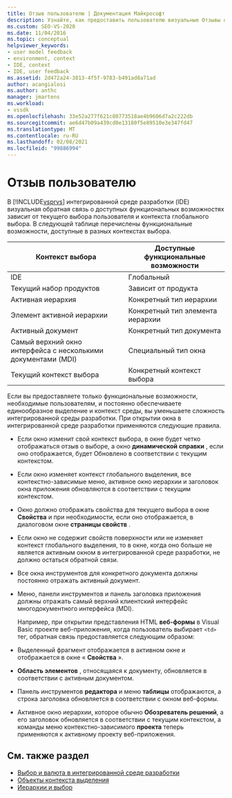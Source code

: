 ```yaml
---
title: Отзыв пользователю | Документация Майкрософт
description: Узнайте, как предоставить пользователю визуальные Отзывы о доступных функциях в интегрированной среде разработки (IDE) Visual Studio.
ms.custom: SEO-VS-2020
ms.date: 11/04/2016
ms.topic: conceptual
helpviewer_keywords:
- user model feedback
- environment, context
- IDE, context
- IDE, user feedback
ms.assetid: 2d472a24-3813-4f5f-9783-b491ad8a71ad
author: acangialosi
ms.author: anthc
manager: jmartens
ms.workload:
- vssdk
ms.openlocfilehash: 33e52a277f621c80773518ae4b9606d7a2c222db
ms.sourcegitcommit: ae6d47b09a439cd0e13180f5e89510e3e347fd47
ms.translationtype: MT
ms.contentlocale: ru-RU
ms.lasthandoff: 02/08/2021
ms.locfileid: "99886994"
---
```

# <a name="feedback-to-the-user"></a>Отзыв пользователю
В [!INCLUDE[vsprvs](../../code-quality/includes/vsprvs_md.md)] интегрированной среде разработки (IDE) визуальная обратная связь о доступных функциональных возможностях зависит от текущего выбора пользователя и контекста глобального выбора. В следующей таблице перечислены функциональные возможности, доступные в разных контекстах выбора.

|Контекст выбора|Доступные функциональные возможности|
|-----------------------|-----------------------------|
|IDE|Глобальный|
|Текущий набор продуктов|Зависит от продукта|
|Активная иерархия|Конкретный тип иерархии|
|Элемент активной иерархии|Конкретный тип элемента иерархии|
|Активный документ|Конкретный тип документа|
|Самый верхний окно интерфейса с несколькими документами (MDI)|Специальный тип окна|
|Текущий контекст выбора|Конкретный контекст выбора|

 Если вы предоставляете только функциональные возможности, необходимые пользователям, и постоянно обеспечиваете единообразное выделение и контекст среды, вы уменьшаете сложность интегрированной среды разработки. При открытии окна в интегрированной среде разработки применяются следующие правила.

- Если окно изменит свой контекст выбора, в окне будет четко отображаться отзыв о выборе, а окно **динамической справки** , если оно отображается, будет Обновлено в соответствии с текущим контекстом.

- Если окно изменяет контекст глобального выделения, все контекстно-зависимые меню, активное окно иерархии и заголовок окна приложения обновляются в соответствии с текущим контекстом.

- Окно должно отображать свойства для текущего выбора в окне **Свойства** и при необходимости, если оно отображается, в диалоговом окне **страницы свойств** .

- Если окно не содержит свойств поверхности или не изменяет контекст глобального выделения, то в окне, когда оно больше не является активным окном в интегрированной среде разработки, не должно остаться обратной связи.

- Все окна инструментов для конкретного документа должны постоянно отражать активный документ.

- Меню, панели инструментов и панель заголовка приложения должны отражать самый верхний клиентский интерфейс многодокументного интерфейса (MDI).

  Например, при открытии представления HTML **веб-формы** в Visual Basic проекте веб-приложения, когда пользователь выбирает `<td>` тег, обратная связь предоставляется следующим образом:

- Выделенный фрагмент отображается в активном окне и отображается в окне « **Свойства** ».

- **Область элементов** , относящаяся к документу, обновляется в соответствии с активным документом.

- Панель инструментов **редактора** и меню **таблицы** отображаются, а строка заголовка обновляется в соответствии с окном веб-формы.

- Активное окно иерархии, которое обычно **Обозреватель решений**, а его заголовок обновляется в соответствии с текущим контекстом, а команды меню контекстно-зависимого **проекта** теперь применяются к активному проекту веб-приложения.

## <a name="see-also"></a>См. также раздел
- [Выбор и валюта в интегрированной среде разработки](../../extensibility/internals/selection-and-currency-in-the-ide.md)
- [Объекты контекста выделения](../../extensibility/internals/selection-context-objects.md)
- [Иерархии и выбор](../../extensibility/internals/hierarchies-and-selection.md)
